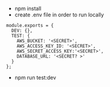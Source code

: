 - npm install
- create .env file in order to run locally
```
module.exports = {
  DEV: {},
  TEST: {
    AWS_BUCKET: '<SECRET>',
    AWS_ACCESS_KEY_ID: '<SECRET>',
    AWS_SECRET_ACCESS_KEY:'<SECRET>',
    DATABASE_URL: '<SECRET? >'
  }
};
```
- npm run test:dev
